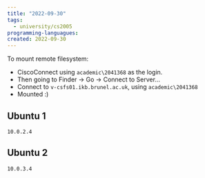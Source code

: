 ```yaml
---
title: "2022-09-30"
tags:
  - university/cs2005
programming-languagues:
created: 2022-09-30
---
```

To mount remote filesystem:

- CiscoConnect using `academic\2041368` as the login.
- Then going to Finder -> Go -> Connect to Server...
- Connect to `v-csfs01.ikb.brunel.ac.uk`, using `academic\2041368`
- Mounted :)

## Ubuntu 1
`10.0.2.4`

## Ubuntu 2
`10.0.3.4`